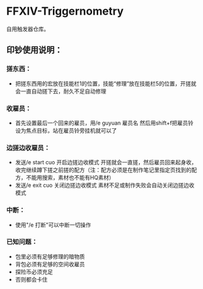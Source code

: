 # FFXIV-Triggernometry

自用触发器仓库。


## 印钞使用说明：
 
### 搓东西： 
* 把搓东西用的宏放在技能栏1的位置，技能“修理”放在技能栏5的位置，开搓就会一直自动搓下去，耐久不足自动修理 

### 收雇员： 
* 首先设置最后一个回来的雇员，用/e guyuan 雇员名 然后用shift+f把雇员铃设为焦点目标，站在雇员铃旁挂机就可以了 

### 边搓边收雇员： 
* 发送/e start cuo 开启边搓边收模式 开搓就会一直搓，然后雇员回来起身收，收完继续蹲下搓之前搓的配方（注：配方必须是在制作笔记里指定页找到的配方，不能用搜索，素材也不能有HQ素材） 
* 发送/e exit cuo 关闭边搓边收模式 素材不足或制作失败会自动关闭边搓边收模式 

### 中断：
* 使用"/e 打断"可以中断一切操作

### 已知问题： 
* 包里必须有足够修理的暗物质 
* 背包必须有足够的空间收雇员 
* 探险币必须充足 
* 否则都会卡住
